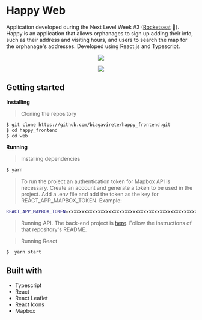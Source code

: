 # Happy Web

Application developed during the Next Level Week #3 ([Rocketseat](https://rocketseat.com.br/) :rocket:). Happy is an application that allows orphanages to sign up adding their info, such as their address and visiting hours, and users to search the map for the orphanage's addresses. Developed using React.js and Typescript.

<p align="center" width="100%">
    <img src="https://github.com/biagavirete/happy_frontend/blob/master/src/images/landing.png"> 
</p>

<p align="center" width="100%">
    <img src="https://github.com/biagavirete/happy_frontend/blob/master/src/images/happy-web.gif"> 
</p>

## Getting started

**Installing**
>Cloning the repository

```bash
$ git clone https://github.com/biagavirete/happy_frontend.git
$ cd happy_frontend
$ cd web
```

**Running**
> Installing dependencies

```bash
$ yarn
```

> To run the project an authentication token for Mapbox API is necessary. Create an account and generate a token to be used in the project. Add a .env file and add the token as the key for REACT_APP_MAPBOX_TOKEN.
Example:

```bash
REACT_APP_MAPBOX_TOKEN=xxxxxxxxxxxxxxxxxxxxxxxxxxxxxxxxxxxxxxxxxxxxxxxxxxxx
```

> Running API. The back-end project is [here](https://github.com/biagavirete/happy_backend). Follow the instructions of that repository's README.


> Running React

```bash
$  yarn start
```

## Built with

* Typescript
* React
* React Leaflet
* React Icons
* Mapbox
